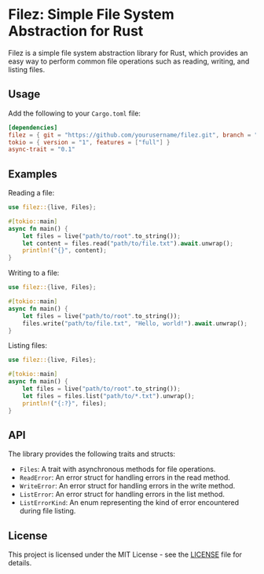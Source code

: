 # Filez: Simple File System Abstraction for Rust

Filez is a simple file system abstraction library for Rust, which provides an easy way to perform common file operations such as reading, writing, and listing files.

## Usage

Add the following to your `Cargo.toml` file:

```toml
[dependencies]
filez = { git = "https://github.com/yourusername/filez.git", branch = "main" }
tokio = { version = "1", features = ["full"] }
async-trait = "0.1"
```

## Examples

Reading a file:

```rust
use filez::{live, Files};

#[tokio::main]
async fn main() {
    let files = live("path/to/root".to_string());
    let content = files.read("path/to/file.txt").await.unwrap();
    println!("{}", content);
}
```

Writing to a file:

```rust
use filez::{live, Files};

#[tokio::main]
async fn main() {
    let files = live("path/to/root".to_string());
    files.write("path/to/file.txt", "Hello, world!").await.unwrap();
}
```

Listing files:

```rust
use filez::{live, Files};

#[tokio::main]
async fn main() {
    let files = live("path/to/root".to_string());
    let files = files.list("path/to/*.txt").unwrap();
    println!("{:?}", files);
}
```

## API

The library provides the following traits and structs:

- `Files`: A trait with asynchronous methods for file operations.
- `ReadError`: An error struct for handling errors in the read method.
- `WriteError`: An error struct for handling errors in the write method.
- `ListError`: An error struct for handling errors in the list method.
- `ListErrorKind`: An enum representing the kind of error encountered during file listing.


## License
This project is licensed under the MIT License - see the [LICENSE](LICENSE) file for details.